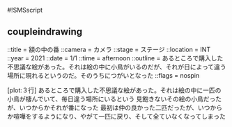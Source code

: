 #!SMSscript

## coupleindrawing

::title = 額の中の番
::camera = カメラ
::stage = ステージ
::location = INT
::year = 2021
::date = 1/1
::time = afternoon
::outline = あるところで購入した不思議な絵があった。それは絵の中に小鳥がいるのだが、それが日によって違う場所に現れるというのだ。そのうちにつがいとなった
::flags = nospin

[plot:３行]
あるところで購入した不思議な絵があった。それは絵の中に一匹の小鳥が棲んでいて、毎日違う場所にいるという
見飽きないその絵の小鳥だったが、いつからかそれが番になった
最初は仲の良かった二匹だったが、いつからか喧嘩をするようになり、やがて一匹に戻り、そして全ていなくなってしまった
